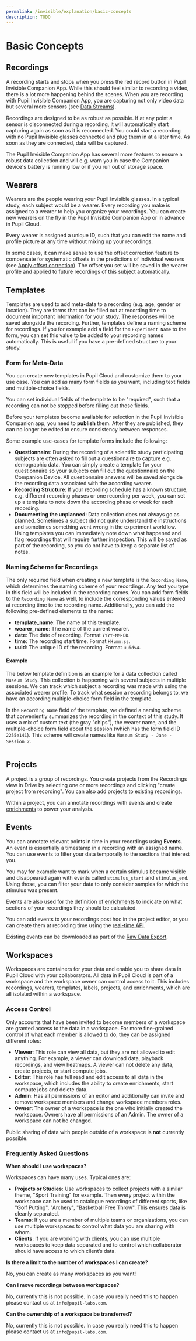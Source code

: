 ```yaml
---
permalink: /invisible/explanation/basic-concepts
description: TODO
---
```


# Basic Concepts

## Recordings
A recording starts and stops when you press the red record button in Pupil Invisible Companion App. While this should feel similar to recording a video, there is a lot more happening behind the scenes. When you are recording with Pupil Invisible Companion App, you are capturing not only video data but several more sensors (see [Data Streams](/invisible/explanation/data-streams)).

Recordings are designed to be as robust as possible. If at any point a sensor is disconnected during a recording, it will automatically start capturing again as soon as it is reconnected. You could start a recording with no Pupil Invisible glasses connected and plug them in at a later time. As soon as they are connected, data will be captured.

The Pupil Invisible Companion App has several more features to ensure a robust data collection and will e.g. warn you in case the Companion device's battery is running low or if you run out of storage space.

## Wearers
Wearers are the people wearing your Pupil Invisible glasses. In a typical study, each subject would be a wearer. Every recording you make is assigned to a wearer to help you organize your recordings. You can create new wearers on the fly in the Pupil Invisible Companion App or in advance in Pupil Cloud.

Every wearer is assigned a unique ID, such that you can edit the name and profile picture at any time without mixing up your recordings.

In some cases, it can make sense to use the offset correction feature to compensate for systematic offsets in the predictions of individual wearers (see [Apply offset correction](/invisible/how-tos/tools/apply-offset-correction)). The offset you set will be saved in the wearer profile and applied to future recordings of this subject automatically.


## Templates
Templates are used to add meta-data to a recording (e.g. age, gender or location). They are forms that can be filled out at recording time to document important information for your study. The responses will be saved alongside the recording. Further, templates define a naming scheme for recordings. If you for example add a field for the `Experiment Name` to the form, you can set this value to be added to your recording names automatically. This is useful if you have a pre-defined structure to your study.

### Form for Meta-Data
You can create new templates in Pupil Cloud and customize them to your use case. You can add as many form fields as you want, including text fields and multiple-choice fields.

You can set individual fields of the template to be "required", such that a recording can not be stopped before filling out those fields.

Before your templates become available for selection in the Pupil Invisible Companion app, you need to **publish** them. After they are published, they can no longer be edited to ensure consistency between responses.

Some example use-cases for template forms include the following:

- **Questionnaire**: During the recording of a scientific study participating subjects are often asked to fill out a questionnaire to capture e.g. demographic data. You can simply create a template for your questionnaire so your subjects can fill out the questionnaire on the Companion Device. All questionnaire answers will be saved alongside the recording data associated with the according wearer.
- **Recording Structure**: If your recording schedule has a known structure, e.g. different recording phases or one recording per week, you can set up a template to note down the according phase or week for each recording.
- **Documenting the unplanned**: Data collection does not always go as planned. Sometimes a subject did not quite understand the instructions and sometimes something went wrong in the experiment workflow. Using templates you can immediately note down what happened and flag recordings that will require further inspection. This will be saved as part of the recording, so you do not have to keep a separate list of notes.

### Naming Scheme for Recordings 
The only required field when creating a new template is the `Recording Name`, which determines the naming scheme of your recordings. Any text you type in this field will be included in the recording names. You can add form fields to the `Recording Name` as well, to include the corresponding values entered at recording time to the recording name. Additionally, you can add the following pre-defined elements to the name:

- **template_name**: The name of this template.
- **wearer_name**: The name of the current wearer.
- **date**: The date of recording. Format `YYYY-MM-DD`.
- **time**: The recording start time. Format `HH:mm:ss`.
- **uuid**: The unique ID of the recording. Format `uuidv4`.

#### Example
The below template definition is an example for a data collection called `Museum Study`. This collection is happening with several subjects in multiple sessions. We can track which subject a recording was made with using the associated wearer profile. To track what session a recording belongs to, we have an according multiple-choice form field in the template.

In the `Recording Name` field of the template, we defined a naming scheme that conveniently summarizes the recording in the context of this study. It uses a mix of custom text (the gray "chips"), the wearer name, and the multiple-choice form field about the session (which has the form field ID `2255e141`). This scheme will create names like `Museum Study - Jane - Session 2`.

<div style="display:flex;justify-content:center;" class="pb-4">
  <v-img
    :src="require('../../media/invisible/explanation/template-naming-example.jpg')"
    max-width=100%
  >
  </v-img>
</div>

## Projects

A project is a group of recordings. You create projects from the Recordings view in Drive by selecting one or more recordings and clicking "create project from recording". You can also add projects to existing recordings.

Within a project, you can annotate recordings with events and create [enrichments](/invisible/explanation/enrichments) to power your analysis.

## Events
You can annotate relevant points in time in your recordings using **Events**. An event is essentially a timestamp in a recording with an assigned name. You can use events to filter your data temporally to the sections that interest you. 

You may for example want to mark when a certain stimulus became visible and disappeared again with events called `stimulus_start` and `stimulus_end`. Using those, you can filter your data to only consider samples for which the stimulus was present.

Events are also used for the definition of [enrichments](/invisible/explanation/enrichments) to indicate on what sections of your recordings they should be calculated.

You can add events to your recordings post hoc in the project editor, or you can create them at recording time using the [real-time API](/invisible/tutorials/real-time-api).

Existing events can be downloaded as part of the [Raw Data Export](/invisible/explanation/enrichments/#raw-data-exporter).

## Workspaces
Workspaces are containers for your data and enable you to share data in Pupil Cloud with your collaborators. All data in Pupil Cloud is part of a workspace and the workspace owner can control access to it. This includes recordings, wearers, templates, labels, projects, and enrichments, which are all isolated within a workspace. 

### Access Control
Only accounts that have been invited to become members of a workspace are granted access to the data in a workspace. For more fine-grained control of what each member is allowed to do, they can be assigned different roles:

- **Viewer**: This role can view all data, but they are not allowed to edit anything. For example, a viewer can download data, playback recordings, and view heatmaps. A viewer can not delete any data, create projects, or start compute jobs.
- **Editor**: This role has full read and edit access to all data in the workspace, which includes the ability to create enrichments, start compute jobs and delete data.
- **Admin**: Has all permissions of an editor and additionally can invite and remove workspace members and change workspace members roles.
- **Owner**: The owner of a workspace is the one who initially created the workspace. Owners have all permissions of an Admin. The owner of a workspace can not be changed.

Public sharing of data with people outside of a workspace is **not** currently possible.

### Frequently Asked Questions

**When should I use workspaces?**

Workspaces can have many uses. Typical ones are:
- **Projects or Studies**: Use workspaces to collect projects with a similar theme, "Sport Training" for example. Then every project within the workspace can be used to catalogue recordings of different sports, like "Golf Putting", "Archery", "Basketball Free Throw". This ensures data is cleanly separated.
- **Teams**: If you are a member of multiple teams or organizations, you can use multiple workspaces to control what data you are sharing with whom.
- **Clients**: If you are working with clients, you can use multiple workspaces to keep data separated and to control which collaborator should have access to which client’s data.
 
**Is there a limit to the number of workspaces I can create?**

No, you can create as many workspaces as you want!

**Can I move recordings between workspaces?**

No, currently this is not possible. In case you really need this to happen please contact us at `info@pupil-labs.com`.

**Can the ownership of a workspace be transferred?**

No, currently this is not possible. In case you really need this to happen please contact us at `info@pupil-labs.com`.